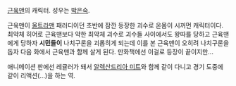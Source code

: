 [근육맨](%EA%B7%BC%EC%9C%A1%EB%A7%A8.md)의 캐릭터. 성우는
[박은숙](%EB%B0%95%EC%9D%80%EC%88%99.md).

근육맨이 [울트라맨](%EC%9A%B8%ED%8A%B8%EB%9D%BC%EB%A7%A8.md) 패러디이던 초반에 잠깐 등장한 괴수로
온몸이 시꺼먼 캐릭터이다. 최약체 히어로 근육맨보다 약한 최약체 괴수로 괴수들 사이에서도 왕따를 당하고 근육맨에게 당하자 **시민들이**
나치구론을 괴롭히게 되는데 이를 본 근육맨이 오히려 나치구론을 돕자 다음 화에서 근육맨과 함께 살게 된다. 만화책에선 이걸로 등장이
끝이지만...

애니메이션 판에선 레귤러가 돼서 [알렉산드리아 미트](%EC%95%8C%EB%A0%89%EC%82%B0%EB%93%9C%EB%A6%AC%EC%95%84%20%EB%AF%B8%ED%8A%B8.md)와 함께 같이 다니고 경기 도중에 같이 리액션(...)을 하는 역.

